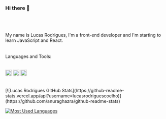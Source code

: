 ### Hi there 🙋
<br>
<br>
<br>
My name is Lucas Rodrigues, I'm a front-end developer and I'm starting to learn JavaScript and React.
<br>
<br>
<br>
Languages and Tools:
<br>
<br>
<br>
<code><img height="20" alt="html-logo" src="https://img.shields.io/badge/HTML5-E34F26?style=for-the-badge&logo=html5&logoColor=white"></code>
<code><img height="20" alt="css-logo" src="https://img.shields.io/badge/CSS3-1572B6?style=for-the-badge&logo=css3&logoColor=white"></code>
<code><img height="20" alt="javascript-logo" src="https://img.shields.io/badge/JavaScript-F7DF1E?style=for-the-badge&logo=javascript&logoColor=black"></code>
<br>
<br>
<br>
[![Lucas Rodrigues GitHub  Stats](https://github-readme-stats.vercel.app/api?username=lucasrodriguescoelho)](https://github.com/anuraghazra/github-readme-stats)

[![Most Used Languages](https://github-readme-stats.vercel.app/api/top-langs/?username=lucasrodriguescoelho)](https://github.com/anuraghazra/github-readme-stats)
